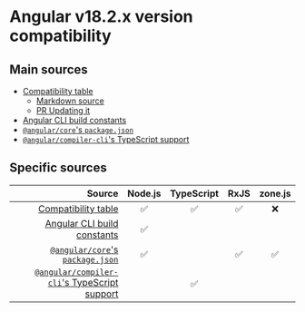 # Angular v18.2.x version compatibility

## Main sources

- [Compatibility table] 
  - [Markdown source](https://github.com/angular/angular/blob/18.2.0/adev/src/content/reference/versions.md)
  - [PR Updating it](https://github.com/angular/angular/pull/57414)
- [Angular CLI build constants]
- [`@angular/core`'s `package.json`]
- [`@angular/compiler-cli`'s TypeScript support]

[Compatibility table]: https://angular.dev/reference/versions
[Angular CLI build constants]: https://github.com/angular/angular-cli/blob/18.2.0/constants.bzl
[`@angular/core`'s `package.json`]: https://github.com/angular/angular/blob/18.2.0/packages/core/package.json
[`@angular/compiler-cli`'s TypeScript support]: https://github.com/angular/angular/blob/18.2.0/packages/compiler-cli/src/typescript_support.ts#L12-L29

## Specific sources
|                                         Source | Node.js | TypeScript | RxJS | zone.js |
|-----------------------------------------------:| :-----: | :--------: | :--: | :-----: |
|                          [Compatibility table] |   ✅    |     ✅     |  ✅  |   ❌    |
|                  [Angular CLI build constants] |   ✅    |            |      |         |
|             [`@angular/core`'s `package.json`] |   ✅    |            |  ✅  |   ✅    |
| [`@angular/compiler-cli`'s TypeScript support] |         |     ✅     |      |         |
